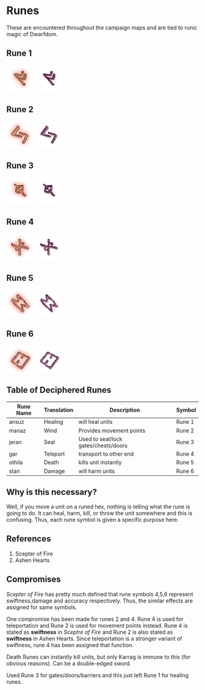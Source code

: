 # Runes

These are encountered throughout the campaign maps and are tied to runic magic of Dwarfdom.

## Rune 1
![Rune 1 Glow](https://raw.githubusercontent.com/wesnoth/wesnoth/master/data/core/images/scenery/rune1-glow.png) ![Rune 1](https://raw.githubusercontent.com/wesnoth/wesnoth/master/data/core/images/scenery/rune1.png)
## Rune 2
![Rune 2 Glow](https://raw.githubusercontent.com/wesnoth/wesnoth/master/data/core/images/scenery/rune2-glow.png) ![Rune 2](https://raw.githubusercontent.com/wesnoth/wesnoth/master/data/core/images/scenery/rune2.png)
## Rune 3
![Rune 3 Glow](https://raw.githubusercontent.com/wesnoth/wesnoth/master/data/core/images/scenery/rune3-glow.png) ![Rune 3](https://raw.githubusercontent.com/wesnoth/wesnoth/master/data/core/images/scenery/rune3.png)
## Rune 4
![Rune 4 Glow](https://raw.githubusercontent.com/wesnoth/wesnoth/master/data/core/images/scenery/rune4-glow.png) ![Rune 4](https://raw.githubusercontent.com/wesnoth/wesnoth/master/data/core/images/scenery/rune4.png)
## Rune 5
![Rune 5 Glow](https://raw.githubusercontent.com/wesnoth/wesnoth/master/data/core/images/scenery/rune5-glow.png) ![Rune 5](https://raw.githubusercontent.com/wesnoth/wesnoth/master/data/core/images/scenery/rune5.png)
## Rune 6
![Rune 6 Glow](https://raw.githubusercontent.com/wesnoth/wesnoth/master/data/core/images/scenery/rune6-glow.png) ![Rune 6](https://raw.githubusercontent.com/wesnoth/wesnoth/master/data/core/images/scenery/rune6.png)

## Table of Deciphered Runes

| Rune Name | Translation | Description | Symbol |
| --------- | ----------- | ----------- | ------ |
| ansuz | Healing | will heal units | Rune 1|
| manaz | Wind | Provides movement points | Rune 2|
| jeran | Seal | Used to seal/lock gates/chests/doors | Rune 3|
| gar | Teleport | transport to other end | Rune 4|
| othila | Death | kills unit instantly | Rune 5 |
| stan | Damage | will harm units | Rune 6 |

## Why is this necessary?

Well, if you move a unit on a runed hex, nothing is telling what the rune is going to do. It can heal, harm, kill, or throw the unit somewhere and this is confusing. Thus, each rune symbol is given a specific purpose here.

## References
1. Scepter of Fire
2. Ashen Hearts

## Compromises
*Scepter of Fire* has pretty much defined that rune symbols 4,5,6 represent swiftness,damage and accuracy respectively. Thus, the similar effects are assigned for same symbols.

One compromise has been made for runes 2 and 4. Rune 4 is used for teleportation and Rune 2 is used for movement points instead. Rune 4 is stated as **swiftness** in *Sceptre of Fire* and Rune 2 is also stated as **swiftness** in Ashen Hearts. Since teleportation is a stronger variant of swiftness, rune 4 has been assigned that function.

Death Runes can instantly kill units, but only Karrag is immune to this (for obvious reasons). Can be a double-edged sword.

Used Rune 3 for gates/doors/barriers and this just left Rune 1 for healing runes. 
 